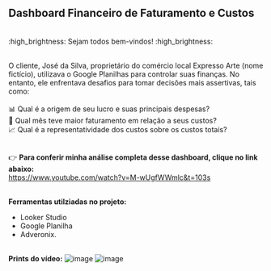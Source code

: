 ## Dashboard Financeiro de Faturamento e Custos ##
<br/>
:high_brightness: Sejam todos bem-vindos! :high_brightness: <br/><br/>

O cliente, José da Silva, proprietário do comércio local Expresso Arte (nome fictício), utilizava o Google Planilhas para controlar suas finanças. No entanto, ele enfrentava desafios para tomar decisões mais assertivas, tais como: <br/><br/>
:bar_chart: Qual é a origem de seu lucro e suas principais despesas? <br/>
:date: Qual mês teve maior faturamento em relação a seus custos? <br/>
:chart_with_upwards_trend: Qual é a representatividade dos custos sobre os custos totais?   <br/><br/> 

:point_right: __Para conferir minha análise completa desse dashboard, clique no link abaixo:__ <br/>
https://www.youtube.com/watch?v=M-wUgfWWmlc&t=103s <br/><br/>

__Ferramentas  utilziadas no projeto:__ 
- Looker Studio
- Google Planilha
- Adveronix. <br/> 

<br/>  __Prints do vídeo:__ 
![image](https://github.com/user-attachments/assets/55d85b52-8e1d-4e6a-be2a-e6438fb896fe)
![image](https://github.com/user-attachments/assets/69e3a13c-8d99-4320-9b13-31c2039954fc)
